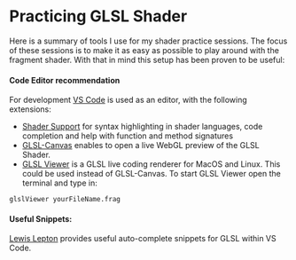 # Practicing GLSL Shader 

Here is a summary of tools I use for my shader practice sessions. The focus of these sessions is to make it as easy as possible to play around with the fragment shader. With that in mind this setup has been proven to be useful:

#### Code Editor recommendation

For development [VS Code](https://code.visualstudio.com/) is used as an editor, with the following extensions:

- [Shader Support](https://marketplace.visualstudio.com/items?itemName=slevesque.shader) for syntax highlighting in shader languages, code completion and help with function and method signatures
- [GLSL-Canvas](https://marketplace.visualstudio.com/items?itemName=circledev.glsl-canvas) enables to open a live WebGL preview of the GLSL Shader.
- [GLSL Viewer](https://github.com/patriciogonzalezvivo/glslViewer) is a GLSL live coding renderer for MacOS and Linux. This could be used instead of GLSL-Canvas. To start GLSL Viewer open the terminal and type in:

```
glslViewer yourFileName.frag
```

#### Useful Snippets:

[Lewis Lepton](https://gist.github.com/lewislepton/8b17f56baa7f1790a70284e7520f9623) provides useful auto-complete snippets for GLSL within VS Code.
